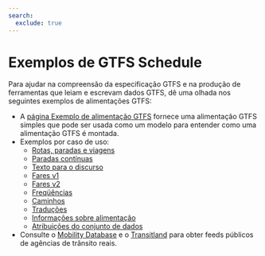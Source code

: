 ```yaml
---
search:
  exclude: true
---
```


# Exemplos de GTFS Schedule

Para ajudar na compreensão da especificação GTFS e na produção de ferramentas que leiam e escrevam dados GTFS, dê uma olhada nos seguintes exemplos de alimentações GTFS:

- A [página Exemplo de alimentação GTFS](/pt_BR/schedule/example-feed) fornece uma alimentação GTFS simples que pode ser usada como um modelo para entender como uma alimentação GTFS é montada.
- Exemplos por caso de uso:
    - [Rotas, paradas e viagens](routes-stops-trips)
    - [Paradas contínuas](continuous-stops)
    - [Texto para o discurso](text-to-speech)
    - [Fares v1](fares-v1)
    - [Fares v2](fares-v2)
    - [Freqüências](frequencies)
    - [Caminhos](pathways)
    - [Traduções](translations)
    - [Informações sobre alimentação](feed-info)
    - [Atribuições do conjunto de dados](attributions)
- Consulte o [Mobility Database](https://database.mobilitydata.org/) e o [Transitland](https://www.transit.land/) para obter feeds públicos de agências de trânsito reais.